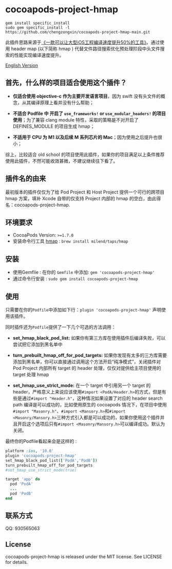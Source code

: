 # cocoapods-project-hmap

```
gem install specific_install
sudo gem specific_install -l https://github.com/chengzongxin/cocoapods-project-hmap-main.git
```

此插件思路来源于[《一款可以让大型iOS工程编译速度提升50%的工具》](https://tech.meituan.com/2021/02/25/cocoapods-hmap-prebuilt.html)。通过使用 header map (以下简称 hmap ) 代替文件路径搜索优化预处理阶段中头文件搜索的性能实现编译速度提升。

[English Version](./README_en.md)

## 首先，什么样的项目适合使用这个插件？

- **仅适合使用 objective-c 作为主要开发语言项目**，因为 swift 没有头文件的概念，从其编译原理上看并没有什么帮助；

- **不适合 Podfile 中 开启了 `use_frameworks!` or `use_modular_headers!` 的项目使用**；为了兼容 clang module 特性，采取的策略是不对开启了 DEFINES_MODULE 的项目生成 hmap；

- **不适用于 CPU 为 M1 以及后续 M 系列芯片的 Mac**；因为使用之后提升也很小；

综上，比较适合 old school 的项目使用此插件，如果你的项目满足以上条件推荐使用此插件，不然可能收效甚微，不建议继续往下看了。

## 插件名的由来

最初版本的插件仅仅为了给 Pod Project 和 Host Project 提供一个可行的跨项目 hmap 方案，填补 Xcode 自带的仅支持 Project 内部的 hmap 的空白，由此得名：cocoapods-project-hmap.

## 环境要求

- CocoaPods Version: `>=1.7.0`
- 安装命令行工具 [hmap](https://github.com/milend/hmap) : `brew install milend/taps/hmap`

## 安装

- 使用Gemfile : 在你的 `Gemfile` 中添加: `gem 'cocoapods-project-hmap'`
- 通过命令行安装 : `sudo gem install cocoapods-project-hmap`

## 使用

只需要在你的`Podfile`中添加如下行：`plugin 'cocoapods-project-hmap'` 声明使用该插件。

同时插件还为`Podfile`提供了一下几个可选的方法调用：

- **set\_hmap\_black\_pod\_list:** 如果你有第三方库在使用插件后编译失败，可以尝试把它添加到黑名单中

- **turn\_prebuilt\_hmap\_off\_for\_pod\_targets:** 如果你发现有太多的三方库需要添加到黑名单，你可以直接通过调用这个方法开启“纯净模式”，关闭插件对 Pod Project 内部所有 target 的 header 处理，仅仅对提供给主项目使用的 target 处理 hmap

- **set\_hmap\_use\_strict\_mode:** 在一个 target 中引用另一个 target 的 header，严格意义上来说应该使用`#import <PodA/Header.h>`的方式，但是有些是通过`#import "Header.h"`，这种情况如果设置了对应的 header search path 编译是可以成功的，比如使用原生的 cocoapods 情况下，在项目中使用`#import "Masonry.h"`、`#import <Mansory.h>`和`#import <Masonry/Mansory.h>`三种方式引入都是可以成功的，如果你使用这个插件并且开启这个选项后只有`#import <Masonry/Mansory.h>`可以编译成功。默认为关闭。


最终你的Podfile看起来会是这样的 :

```ruby
platform :ios, '10.0'
plugin 'cocoapods-project-hmap'
set_hmap_black_pod_list(['PodA','PodB'])
turn_prebuilt_hmap_off_for_pod_targets
#set_hmap_use_strict_mode(true)

target 'app' do
  pod 'PodA'
  ...
  pod 'PodB'
end
```

## 联系方式

QQ: 930565063

## License

cocoapods-project-hmap is released under the MIT license. See LICENSE for details.
